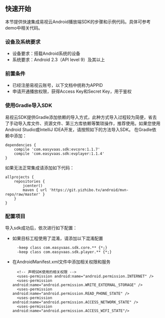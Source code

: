 ## **快速开始**
本节提供快速集成易视云Android播放端SDK的步骤和示例代码。具体可参考demo中相关代码。

### 设备及系统要求
* 设备要求：搭载Android系统的设备
* 系统要求：Android 2.3（API level 9）及其以上

### 前置条件
* 已经注册易视云账号，以下文档中统称为APPID
* 申请开通播放权限，获得Access Key和Secret Key，用于鉴权

### 使用Gradle导入SDK

易视云SDK提供Gradle添加依赖的导入方式，此种方式导入过程较为简便，省去了手动导入库文件、资源文件、第三方库依赖等繁琐操作，推荐使用。如果您使用Android Studio或IntelliJ IDEA开发，请按照如下的方法导入SDK。
在Gradle依赖中添加：
		
	dependencies {
		compile 'com.easyvaas.sdk:evcore:1.1.7'
		compile 'com.easyvaas.sdk:evplayer:1.1.4'
	}
	
如果无法正常集成请添加如下代码：

	allprojects {
		repositories {
			jcenter()
			maven { url 'https://git.yizhibo.tv/android/mvn-repo/raw/master' }
		}
	}

### 配置项目
导入sdk成功后，依次进行如下配置：

* 如果目标工程使用了混淆，请添加以下混淆配置

        -keep class com.easyvaas.sdk.core.** {*;}
        -keep class com.easyvaas.sdk.player.** {*;}
        
* 在AndroidManifest.xml文件中添加相关权限和服务

        <!-- 声明SDK使用的相关权限 -->
        <uses-permission android:name="android.permission.INTERNET" />
        <uses-permission android:name="android.permission.WRITE_EXTERNAL_STORAGE" />
        <uses-permission android:name="android.permission.READ_PHONE_STATE" />
        <uses-permission android:name="android.permission.ACCESS_NETWORK_STATE" />
        <uses-permission android:name="android.permission.ACCESS_WIFI_STATE"/>


